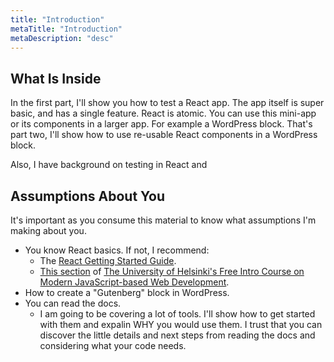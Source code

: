 ```yaml
---
title: "Introduction"
metaTitle: "Introduction"
metaDescription: "desc"
---
```


## What Is Inside

In the first part, I'll show you how to test a React app. The app itself is super basic, and has a single feature. React is atomic. You can use this mini-app or its components in a larger app. For example a WordPress block. That's part two, I'll show how to use re-usable React components in a WordPress block.

Also, I have background on testing in React and

## Assumptions About You

It's important as you consume this material to know what assumptions I'm making about you.

- You know React basics. If not, I recommend:
  - The [React Getting Started Guide](https://reactjs.org/docs/getting-started.html).
  - [This section](https://fullstackopen.com/en/part2) of [The University of Helsinki's Free Intro Course on Modern JavaScript-based Web Development](https://fullstackopen.com/).
- How to create a "Gutenberg" block in WordPress.
- You can read the docs.
  - I am going to be covering a lot of tools. I'll show how to get started with them and expalin WHY you would use them. I trust that you can discover the little details and next steps from reading the docs and considering what your code needs.
